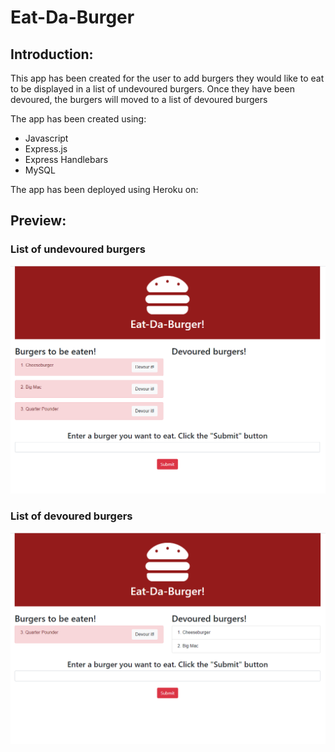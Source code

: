 # Eat-Da-Burger

## Introduction: 

This app has been created for the user to add burgers they would like to eat to be displayed in a list of undevoured burgers. Once they have been devoured, the burgers will moved to a list of devoured burgers

The app has been created using: 
* Javascript
* Express.js
* Express Handlebars
* MySQL

The app has been deployed using Heroku on: 

## Preview: 

### List of undevoured burgers

![Initial-view](assets/initial-view.PNG)

### List of devoured burgers

![Devoured-view](assets/devoured-view.PNG)